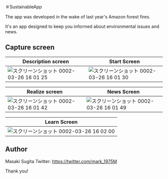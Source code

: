 ＃SustainableApp

The app was developed in the wake of last year's Amazon forest fires.

It's an app designed to keep you informed about environmental issues and news.

## Capture screen

|Description screen|Start Screen|
|---|---|
|![スクリーンショット 0002-03-26 16 01 25](https://user-images.githubusercontent.com/49276817/77619403-7a325180-6f7b-11ea-9463-b220b19b7c4c.png)|![スクリーンショット 0002-03-26 16 01 30](https://user-images.githubusercontent.com/49276817/77619435-88806d80-6f7b-11ea-9395-c708dfb478b8.png)

|Realize screen|News Screen|
|---|---|
|![スクリーンショット 0002-03-26 16 01 42](https://user-images.githubusercontent.com/49276817/77619565-ce3d3600-6f7b-11ea-9062-0d4e92ef2e77.png)|![スクリーンショット 0002-03-26 16 01 49](https://user-images.githubusercontent.com/49276817/77619599-e8771400-6f7b-11ea-98ee-b86b74582f02.png)

|Learn Screen|
|---|
|![スクリーンショット 0002-03-26 16 02 00](https://user-images.githubusercontent.com/49276817/77619841-66d3b600-6f7c-11ea-85ad-b3a5e4bcaeda.png)|

## Author
Masaki Sugita
Twitter: https://twitter.com/mark_1975M

Thank you!
